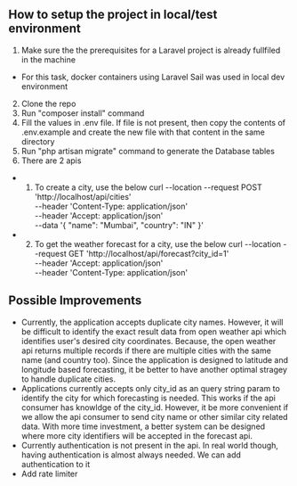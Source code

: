 ## How to setup the project in local/test environment

1. Make sure the the prerequisites for a Laravel project is already fullfiled in the machine
 - For this task, docker containers using Laravel Sail was used in local dev environment
2. Clone the repo
3. Run "composer install" command
4. Fill the values in .env file. If file is  not present, then copy the contents of .env.example and create the new file with that content in the same directory 
4. Run "php artisan migrate" command to generate the Database tables
5. There are 2 apis
 - 1. To create a city, use the below
  curl --location --request POST 'http://localhost/api/cities' \
    --header 'Content-Type: application/json' \
    --header 'Accept: application/json' \
    --data '{
        "name": "Mumbai",
        "country": "IN"
    }'
 - 2. To get the weather forecast for a city, use the below
    curl --location --request GET 'http://localhost/api/forecast?city_id=1' \
    --header 'Accept: application/json' \
    --header 'Content-Type: application/json'


## Possible Improvements

- Currently, the application accepts duplicate city names. However, it will be difficult to identify the exact result data from open weather api which identifies user's desired city coordinates. Because, the open weather api returns multiple records if there are multiple cities with the same name (and country too). Since the application is designed to latitude and longitude based forecasting, it be better to have another optimal stragey to handle duplicate cities.
- Applications currently accepts only city_id as an query string param to identify the city for which forecasting is needed. This works if the api consumer has knowldge of the city_id. However, it be more convenient if we allow the api consumer to send city name or other similar city related data. With more time investment, a better system can be designed where more city identifiers will be accepted in the forecast api.
- Currently authentication is not present in the api. In real world though, having authentication is almost always needed. We can add authentication to it
- Add rate limiter
